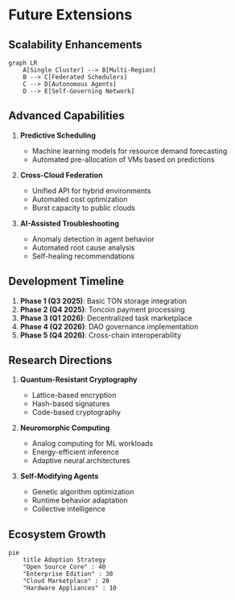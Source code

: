 # Future Extensions

## Scalability Enhancements
```mermaid
graph LR
    A[Single Cluster] --> B[Multi-Region]
    B --> C[Federated Schedulers]
    C --> D[Autonomous Agents]
    D --> E[Self-Governing Network]
```

## Advanced Capabilities
1. **Predictive Scheduling**
   - Machine learning models for resource demand forecasting
   - Automated pre-allocation of VMs based on predictions

2. **Cross-Cloud Federation**
   - Unified API for hybrid environments
   - Automated cost optimization
   - Burst capacity to public clouds

3. **AI-Assisted Troubleshooting**
   - Anomaly detection in agent behavior
   - Automated root cause analysis
   - Self-healing recommendations

## Development Timeline
1. **Phase 1 (Q3 2025)**: Basic TON storage integration
2. **Phase 2 (Q4 2025)**: Toncoin payment processing
3. **Phase 3 (Q1 2026)**: Decentralized task marketplace
4. **Phase 4 (Q2 2026)**: DAO governance implementation
5. **Phase 5 (Q4 2026)**: Cross-chain interoperability

## Research Directions
1. **Quantum-Resistant Cryptography**
   - Lattice-based encryption
   - Hash-based signatures
   - Code-based cryptography

2. **Neuromorphic Computing**
   - Analog computing for ML workloads
   - Energy-efficient inference
   - Adaptive neural architectures

3. **Self-Modifying Agents**
   - Genetic algorithm optimization
   - Runtime behavior adaptation
   - Collective intelligence

## Ecosystem Growth
```mermaid
pie
    title Adoption Strategy
    "Open Source Core" : 40
    "Enterprise Edition" : 30
    "Cloud Marketplace" : 20
    "Hardware Appliances" : 10
